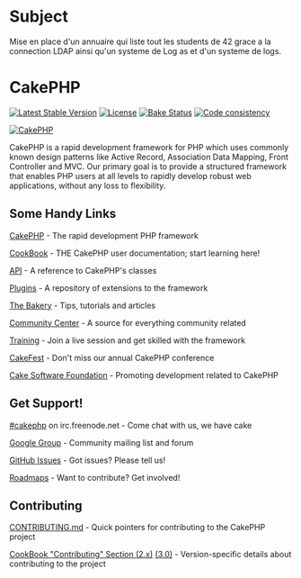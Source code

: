 # Subject

Mise en place d'un annuaire qui liste tout les students de 42 grace a la connection LDAP ainsi qu'un systeme de Log as et d'un systeme de logs.

# CakePHP

[![Latest Stable Version](https://poser.pugx.org/cakephp/cakephp/v/stable.svg)](https://packagist.org/packages/cakephp/cakephp)
[![License](https://poser.pugx.org/cakephp/cakephp/license.svg)](https://packagist.org/packages/cakephp/cakephp)
[![Bake Status](https://secure.travis-ci.org/cakephp/cakephp.png?branch=master)](http://travis-ci.org/cakephp/cakephp)
[![Code consistency](http://squizlabs.github.io/PHP_CodeSniffer/analysis/cakephp/cakephp/grade.svg)](http://squizlabs.github.io/PHP_CodeSniffer/analysis/cakephp/cakephp/)

[![CakePHP](http://cakephp.org/img/cake-logo.png)](http://www.cakephp.org)

CakePHP is a rapid development framework for PHP which uses commonly known design patterns like Active Record, Association Data Mapping, Front Controller and MVC.
Our primary goal is to provide a structured framework that enables PHP users at all levels to rapidly develop robust web applications, without any loss to flexibility.


## Some Handy Links

[CakePHP](http://www.cakephp.org) - The rapid development PHP framework

[CookBook](http://book.cakephp.org) - THE CakePHP user documentation; start learning here!

[API](http://api.cakephp.org) - A reference to CakePHP's classes

[Plugins](http://plugins.cakephp.org/) - A repository of extensions to the framework

[The Bakery](http://bakery.cakephp.org) - Tips, tutorials and articles

[Community Center](http://community.cakephp.org) - A source for everything community related

[Training](http://training.cakephp.org) - Join a live session and get skilled with the framework

[CakeFest](http://cakefest.org) - Don't miss our annual CakePHP conference

[Cake Software Foundation](http://cakefoundation.org) - Promoting development related to CakePHP


## Get Support!

[#cakephp](http://webchat.freenode.net/?channels=#cakephp) on irc.freenode.net - Come chat with us, we have cake

[Google Group](https://groups.google.com/group/cake-php) - Community mailing list and forum

[GitHub Issues](https://github.com/cakephp/cakephp/issues) - Got issues? Please tell us!

[Roadmaps](https://github.com/cakephp/cakephp/wiki#roadmaps) - Want to contribute? Get involved!


## Contributing

[CONTRIBUTING.md](CONTRIBUTING.md) - Quick pointers for contributing to the CakePHP project

[CookBook "Contributing" Section (2.x)](http://book.cakephp.org/2.0/en/contributing.html) [(3.0)](http://book.cakephp.org/3.0/en/contributing.html) - Version-specific details about contributing to the project
